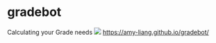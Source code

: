 # gradebot
Calculating your Grade needs
<img src="https://i.imgur.com/Dd8P5hn.png">
https://amy-liang.github.io/gradebot/
